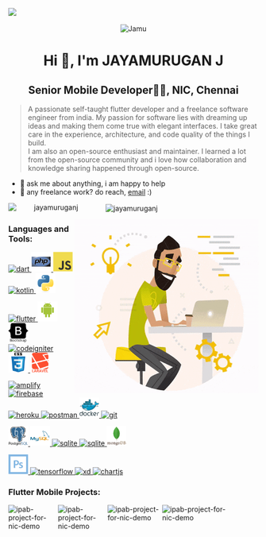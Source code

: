 <p align="left"><a href="https://www.linkedin.com/in/jayamuruganj/" target="_blank"><img src="https://img.shields.io/badge/LinkedIn-blue" width="8%"></a></p>
<p align="center"><img alt="Jamu" src="https://lh3.googleusercontent.com/a-/AOh14GjSDcbh8k7ha16KO4fy51ar5E8ia57RBEzYqZ4x=s288-p-rw-no" width="20%" /></p>
<h1 align="center">Hi 👋, I'm JAYAMURUGAN J</h1>
<h2 align="center">Senior Mobile Developer👨‍💻, NIC, Chennai</h3>

> A passionate self-taught flutter developer and a freelance software engineer from india. My passion for software lies with dreaming up ideas and making them come true with elegant interfaces. I take great care in the experience, architecture, and code quality of the things I build. <br> I am also an open-source enthusiast and maintainer. I learned a lot from the open-source community and i love how collaboration and knowledge sharing happened through open-source.

<!-- BLOG-POST-LIST:START -->
- 💬 ask me about anything, i am happy to help
- 💼 any freelance work? do reach, [email](mailto:jamu03031996@gmail.com) :)
<!-- BLOG-POST-LIST:END -->

<p align="center"><img align="left" src="https://github-readme-stats.vercel.app/api/top-langs?username=jayamuruganj&show_icons=true&locale=en&layout=compact" alt="jayamuruganj" width="35%" /></p>
<p>&nbsp;&nbsp;&nbsp;&nbsp;&nbsp;<img align="center" src="https://github-readme-stats.vercel.app/api?username=jayamuruganj&show_icons=true&locale=en" alt="jayamuruganj" width="42%" /></p>
<img align="right" alt="GIF" src="https://github.com/JAYAMURUGANJ/JAYAMURUGANJ/blob/main/mygitgif.gif?raw=true"/>
<h3 align="left">Languages and Tools:</h3>
    <p align="left"> 
        <a href="https://dart.dev" target="_blank" rel="noreferrer"> 
            <img src="https://www.vectorlogo.zone/logos/dartlang/dartlang-icon.svg" alt="dart" width="40" height="40"/> 
        </a> 
        <a href="https://www.php.net" target="_blank" rel="noreferrer"> 
            <img src="https://raw.githubusercontent.com/devicons/devicon/master/icons/php/php-original.svg" alt="php" width="40" height="40"/> 
        </a> 
        <a href="https://developer.mozilla.org/en-US/docs/Web/JavaScript" target="_blank" rel="noreferrer"> 
            <img src="https://raw.githubusercontent.com/devicons/devicon/master/icons/javascript/javascript-original.svg" alt="javascript" width="40" height="40"/> 
        </a> 
        <a href="https://kotlinlang.org" target="_blank" rel="noreferrer"> 
            <img src="https://www.vectorlogo.zone/logos/kotlinlang/kotlinlang-icon.svg" alt="kotlin" width="40" height="40"/> 
        </a> 
        <a href="https://www.python.org" target="_blank" rel="noreferrer"> 
            <img src="https://raw.githubusercontent.com/devicons/devicon/master/icons/python/python-original.svg" alt="python" width="40" height="40"/> 
        </a> 
    </p>
    <p align="left">
        <a href="https://flutter.dev" target="_blank" rel="noreferrer"> 
            <img src="https://www.vectorlogo.zone/logos/flutterio/flutterio-icon.svg" alt="flutter" width="40" height="40"/> 
        </a> 
        <a href="https://developer.android.com" target="_blank" rel="noreferrer"> 
            <img src="https://raw.githubusercontent.com/devicons/devicon/master/icons/android/android-original-wordmark.svg" alt="android" width="40" height="40"/> 
        </a> 
        <a href="https://getbootstrap.com" target="_blank" rel="noreferrer"> 
            <img src="https://raw.githubusercontent.com/devicons/devicon/master/icons/bootstrap/bootstrap-plain-wordmark.svg" alt="bootstrap" width="40" height="40"/> 
        </a> 
        <a href="https://codeigniter.com" target="_blank" rel="noreferrer"> 
            <img src="https://cdn.worldvectorlogo.com/logos/codeigniter.svg" alt="codeigniter" width="40" height="40"/> 
        </a> 
        <a href="https://www.w3schools.com/css/" target="_blank" rel="noreferrer"> 
            <img src="https://raw.githubusercontent.com/devicons/devicon/master/icons/css3/css3-original-wordmark.svg" alt="css3" width="40" height="40"/> 
        </a> 
        <a href="https://laravel.com/" target="_blank" rel="noreferrer"> 
            <img src="https://raw.githubusercontent.com/devicons/devicon/master/icons/laravel/laravel-plain-wordmark.svg" alt="laravel" width="40" height="40"/> 
        </a> 
    </p>
    <p align="left">
        <a href="https://aws.amazon.com/amplify/" target="_blank" rel="noreferrer"> 
            <img src="https://docs.amplify.aws/assets/logo-dark.svg" alt="amplify" width="40" height="40"/> 
        </a> 
        <a href="https://firebase.google.com/" target="_blank" rel="noreferrer"> 
            <img src="https://www.vectorlogo.zone/logos/firebase/firebase-icon.svg" alt="firebase" width="40" height="40"/> 
        </a> 
        <a href="https://heroku.com" target="_blank" rel="noreferrer"> 
            <img src="https://www.vectorlogo.zone/logos/heroku/heroku-icon.svg" alt="heroku" width="40" height="40"/> 
        </a> 
        <a href="https://postman.com" target="_blank" rel="noreferrer"> 
            <img src="https://www.vectorlogo.zone/logos/getpostman/getpostman-icon.svg" alt="postman" width="40" height="40"/> 
        </a> 
        <a href="https://www.docker.com/" target="_blank" rel="noreferrer"> 
            <img src="https://raw.githubusercontent.com/devicons/devicon/master/icons/docker/docker-original-wordmark.svg" alt="docker" width="40" height="40"/> 
        </a>
        <a href="https://git-scm.com/" target="_blank" rel="noreferrer"> 
            <img src="https://www.vectorlogo.zone/logos/git-scm/git-scm-icon.svg" alt="git" width="40" height="40"/> 
        </a> 
    </p>
    <p align="left">
        <a href="https://www.postgresql.org" target="_blank" rel="noreferrer"> 
            <img src="https://raw.githubusercontent.com/devicons/devicon/master/icons/postgresql/postgresql-original-wordmark.svg" alt="postgresql" width="40"                  height="40"/> 
        </a>
        <a href="https://www.mysql.com/" target="_blank" rel="noreferrer"> 
            <img src="https://raw.githubusercontent.com/devicons/devicon/master/icons/mysql/mysql-original-wordmark.svg" alt="mysql" width="40" height="40"/> 
        </a> 
        <a href="https://www.sqlite.org/" target="_blank" rel="noreferrer"> 
            <img src="https://www.vectorlogo.zone/logos/sqlite/sqlite-icon.svg" alt="sqlite" width="40" height="40"/> 
        </a> 
        <a href="https://www.hive.org/" target="_blank" rel="noreferrer"> 
            <img src="https://www.vectorlogo.zone/logos/hive/hive-icon.svg" alt="sqlite" width="40" height="40"/> 
        </a> 
        <a href="https://www.mongodb.com/" target="_blank" rel="noreferrer"> 
            <img src="https://raw.githubusercontent.com/devicons/devicon/master/icons/mongodb/mongodb-original-wordmark.svg" alt="mongodb" width="40" height="40"/> 
        </a>
    </p>
    <p align="left">
        <a href="https://www.photoshop.com/en" target="_blank" rel="noreferrer"> 
            <img src="https://raw.githubusercontent.com/devicons/devicon/master/icons/photoshop/photoshop-line.svg" alt="photoshop" width="40" height="40"/> 
        </a>
        <a href="https://www.tensorflow.org" target="_blank" rel="noreferrer"> 
            <img src="https://www.vectorlogo.zone/logos/tensorflow/tensorflow-icon.svg" alt="tensorflow" width="40" height="40"/> 
        </a> 
        <a href="https://www.adobe.com/products/xd.html" target="_blank" rel="noreferrer"> 
            <img src="https://cdn.worldvectorlogo.com/logos/adobe-xd.svg" alt="xd" width="40" height="40"/> 
        </a> 
        <a href="https://www.chartjs.org" target="_blank" rel="noreferrer"> 
            <img src="https://www.chartjs.org/media/logo-title.svg" alt="chartjs" width="40" height="40"/> 
        </a> 
    </p>
    <h3 align="left">Flutter Mobile Projects:</h3>
    <a href="https://drive.google.com/file/d/16l5vxzTtSbEXlWhFkrGAXz20C1Yfqd8l/view">
      <img align="left" alt="ipab-project-for-nic-demo" width="100px"
         height="70px"  src="https://www.intepat.com/wp-content/uploads/2017/06/logo-570x298.jpg" />
    </a>
    <a href="https://play.google.com/store/apps/details?id=com.pecs">
      <img align="left" alt="ipab-project-for-nic-demo" width="100px"
         height="70px"  src="https://play-lh.googleusercontent.com/6DXX1aFJPegHhvGS2IVFazpdPKJS7p8jwSsgSce0vneY4BRd5LS8ATg7NBZ687yegWf6=s180-rw" />
    </a>
    <a href="https://play.google.com/store/apps/details?id=com.tnmsc_f">
      <img align="left" alt="ipab-project-for-nic-demo" width="110px"
         height="70px"  src="https://play-lh.googleusercontent.com/r4tEyEKjnvVQK9DAtrHJJFkQj3ayMsOJkeXAvMmKGliAABdTcxji188WoH_WuYE-xw=s180-rw" />
    </a>
    <a href="https://drive.google.com/file/d/1yeXJKfkxkVeNRqpKwQzAZaog2AlraNY4/view">
      <img align="left" alt="ipab-project-for-nic-demo" width="130px"
         height="70px"  src="https://hrce.tn.gov.in/images/thrce_logo_2F1112.png" />
    </a>


